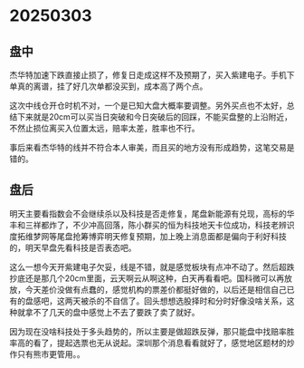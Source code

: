 # 20250303

## 盘中

杰华特加速下跌直接止损了，修复日走成这样不及预期了，买入紫建电子。手机下单真的离谱，挂了好几次单都没买到，成本高了两个点。

这次中线仓开仓时机不对，一个是已知大盘大概率要调整。另外买点也不太好，总结下来就是20cm可以买当日突破和今日突破后的回踩，不能买盘整的上沿附近，不然止损位离买入位置太远，赔率太差，胜率也不行。

事后来看杰华特的线并不符合本人审美，而且买的地方没有形成趋势，这笔交易是错的。

## 盘后

明天主要看指数会不会继续杀以及科技是否走修复，尾盘新能源有兑现，高标的华丰和三祥都炸了，不少冲高回落，陈小群买的恒为科技地天卡位成功，科技老辨识度拓维梦网等尾盘抢筹博弈明天修复预期，加上晚上消息面都是偏向于利好科技的，明天早盘先看科技是否表态吧。

这么一想今天开紫建电子欠妥，线是不错，就是感觉板块有点冲不动了。然后超跌抄底还是那几个20cm里面，云天啊云从啊这种，白天再看看吧。国科微可以再放放，今天差价没做有点蠢的，感觉机构的票差价都挺好做的，以后还是相信自己已有的盘感吧，这两天被杀的不自信了。回头想想选股择时和分时好像没啥关系，这种就拿不了几天的盘中感觉上不去了要跌了卖了就好。

因为现在没啥科技处于多头趋势的，所以主要是做超跌反弹，那只能盘中找赔率胜率高的看了，提起选票也无从说起。深圳那个消息看看就好了，感觉地区题材的炒作只有熊市更管用。。
